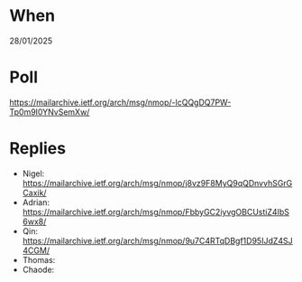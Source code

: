 # When

28/01/2025

# Poll

https://mailarchive.ietf.org/arch/msg/nmop/-lcQQgDQ7PW-Tp0m9I0YNvSemXw/

# Replies

* Nigel: https://mailarchive.ietf.org/arch/msg/nmop/j8vz9F8MyQ9qQDnvvhSGrGCaxik/
* Adrian: https://mailarchive.ietf.org/arch/msg/nmop/FbbyGC2iyvgOBCUstiZ4IbS6wx8/
* Qin: https://mailarchive.ietf.org/arch/msg/nmop/9u7C4RTqDBgf1D95IJdZ4SJ4CGM/
* Thomas: 
* Chaode: 
